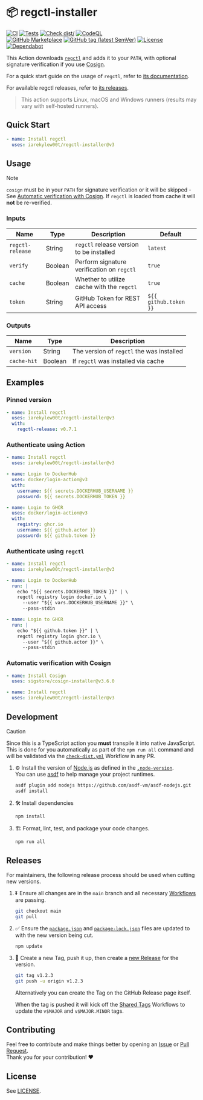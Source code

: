 # 📦 regctl-installer

[![CI](https://github.com/IAreKyleW00t/regctl-installer/actions/workflows/ci.yml/badge.svg)](https://github.com/IAreKyleW00t/regctl-installer/actions/workflows/ci.yml)
[![Tests](https://github.com/IAreKyleW00t/regctl-installer/actions/workflows/test.yml/badge.svg)](https://github.com/IAreKyleW00t/regctl-installer/actions/workflows/test.yml)
[![Check dist/](https://github.com/IAreKyleW00t/regctl-installer/actions/workflows/check-dist.yml/badge.svg)](https://github.com/IAreKyleW00t/regctl-installer/actions/workflows/check-dist.yml)
[![CodeQL](https://github.com/IAreKyleW00t/regctl-installer/actions/workflows/codeql.yml/badge.svg)](https://github.com/IAreKyleW00t/regctl-installer/actions/workflows/codeql.yml)  
[![GitHub Marketplace](https://img.shields.io/badge/Marketplace-regctl--installer-blue?style=flat&logo=github)](https://github.com/marketplace/actions/regctl-installer)
[![GitHub tag (latest SemVer)](https://img.shields.io/github/v/tag/IAreKyleW00t/regctl-installer?style=flat&label=Latest%20Version&color=blue)](https://github.com/IAreKyleW00t/regctl-installer/tags)
[![License](https://img.shields.io/github/license/IAreKyleW00t/regctl-installer?label=License)](https://github.com/IAreKyleW00t/regctl-installer/blob/main/LICENSE)
[![Dependabot](https://img.shields.io/badge/Dependabot-0366d6?style=flat&logo=dependabot&logoColor=white)](.github/dependabot.yml)

This Action downloads [`regctl`](https://github.com/regclient/regclient) and
adds it to your `PATH`, with optional signature verification if you use
[Cosign](https://github.com/sigstore/cosign).

For a quick start guide on the usage of `regctl`, refer to
[its documentation](https://github.com/regclient/regclient/blob/main/docs/regctl.md).

For available regctl releases, refer to
[its releases](https://github.com/regclient/regclient/releases).

> This action supports Linux, macOS and Windows runners (results may vary with
> self-hosted runners).

## Quick Start

```yaml
- name: Install regctl
  uses: iarekylew00t/regctl-installer@v3
```

## Usage

> [!NOTE]
>
> `cosign` must be in your `PATH` for signature verification or it will be
> skipped - See
> [Automatic verification with Cosign](#automatic-verification-with-cosign). If
> `regctl` is loaded from cache it will **not** be re-verified.

### Inputs

| Name             | Type    | Description                                | Default               |
| ---------------- | ------- | ------------------------------------------ | --------------------- |
| `regctl-release` | String  | `regctl` release version to be installed   | `latest`              |
| `verify`         | Boolean | Perform signature verification on `regctl` | `true`                |
| `cache`          | Boolean | Whether to utilize cache with the `regctl` | `true`                |
| `token`          | String  | GitHub Token for REST API access           | `${{ github.token }}` |

### Outputs

| Name        | Type    | Description                               |
| ----------- | ------- | ----------------------------------------- |
| `version`   | String  | The version of `regctl` the was installed |
| `cache-hit` | Boolean | If `regctl` was installed via cache       |

## Examples

### Pinned version

```yaml
- name: Install regctl
  uses: iarekylew00t/regctl-installer@v3
  with:
    regctl-release: v0.7.1
```

### Authenticate using Action

```yaml
- name: Install regctl
  uses: iarekylew00t/regctl-installer@v3

- name: Login to DockerHub
  uses: docker/login-action@v3
  with:
    username: ${{ secrets.DOCKERHUB_USERNAME }}
    password: ${{ secrets.DOCKERHUB_TOKEN }}

- name: Login to GHCR
  uses: docker/login-action@v3
  with:
    registry: ghcr.io
    username: ${{ github.actor }}
    password: ${{ github.token }}
```

### Authenticate using `regctl`

```yaml
- name: Install regctl
  uses: iarekylew00t/regctl-installer@v3

- name: Login to DockerHub
  run: |
    echo "${{ secrets.DOCKERHUB_TOKEN }}" | \
    regctl registry login docker.io \
      --user "${{ vars.DOCKERHUB_USERNAME }}" \
      --pass-stdin

- name: Login to GHCR
  run: |
    echo "${{ github.token }}" | \
    regctl registry login ghcr.io \
      --user "${{ github.actor }}" \
      --pass-stdin
```

### Automatic verification with Cosign

```yaml
- name: Install Cosign
  uses: sigstore/cosign-installer@v3.6.0

- name: Install regctl
  uses: iarekylew00t/regctl-installer@v3
```

## Development

> [!CAUTION]
>
> Since this is a TypeScript action you **must** transpile it into native
> JavaScript. This is done for you automatically as part of the `npm run all`
> command and will be validated via the
> [`check-dist.yml`](https://github.com/IAreKyleW00t/regctl-installer/actions/workflows/check-dist.yml)
> Workflow in any PR.

1. ⚙️ Install the version of [Node.js](https://nodejs.org/en) as defined in the
   [`.node-version`](.node-version).  
   You can use [asdf](https://github.com/asdf-vm/asdf) to help manage your
   project runtimes.

   ```sh
   asdf plugin add nodejs https://github.com/asdf-vm/asdf-nodejs.git
   asdf install
   ```

2. 🛠️ Install dependencies

   ```sh
   npm install
   ```

3. 🏗️ Format, lint, test, and package your code changes.

   ```sh
   npm run all
   ```

## Releases

For maintainers, the following release process should be used when cutting new
versions.

1. ⏬ Ensure all changes are in the `main` branch and all necessary
   [Workflows](https://github.com/IAreKyleW00t/regctl-installer/actions) are
   passing.

   ```sh
   git checkout main
   git pull
   ```

2. ✅ Ensure the [`package.json`](package.json#L4) and
   [`package-lock.json`](package-lock.json#L3) files are updated to with the new
   version being cut.

   ```sh
   npm update
   ```

3. 🔖 Create a new Tag, push it up, then create a
   [new Release](https://github.com/IAreKyleW00t/regctl-installer/releases/new)
   for the version.

   ```sh
   git tag v1.2.3
   git push -u origin v1.2.3
   ```

   Alternatively you can create the Tag on the GitHub Release page itself.

   When the tag is pushed it will kick off the
   [Shared Tags](https://github.com/IAreKyleW00t/regctl-installer/actions/workflows/shared-tags.yml)
   Workflows to update the `v$MAJOR` and `v$MAJOR.MINOR` tags.

## Contributing

Feel free to contribute and make things better by opening an
[Issue](https://github.com/IAreKyleW00t/regctl-installer/issues) or
[Pull Request](https://github.com/IAreKyleW00t/regctl-installer/pulls).  
Thank you for your contribution! ❤️

## License

See
[LICENSE](https://github.com/IAreKyleW00t/regctl-installer/blob/main/LICENSE).
